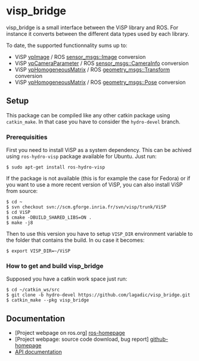 # visp_bridge

visp_bridge is a small interface between the ViSP library and ROS. For instance it converts between the different data types used by each library.

To date, the supported functionnality sums up to:
 * ViSP [vpImage][visp-doc-homepage] / ROS [sensor_msgs::Image] conversion
 * ViSP [vpCameraParameter][visp-doc-homepage] / ROS [sensor_msgs::CameraInfo] conversion
 * ViSP [vpHomogeneousMatrix][visp-doc-homepage] / ROS [geometry_msgs::Transform] conversion
 * ViSP [vpHomogeneousMatrix][visp-doc-homepage] / ROS [geometry_msgs::Pose] conversion


## Setup

This package can be compiled like any other catkin package using `catkin_make`. In that case you have to consider the `hydro-devel` branch.

### Prerequisities

First you need to install ViSP as a system dependency. This can be achived using `ros-hydro-visp` package available for Ubuntu. Just run:

	$ sudo apt-get install ros-hydro-visp

If the package is not available (this is for example the case for Fedora) or if you want to use a more recent version of ViSP, you can also install ViSP from source:

	$ cd ~
	$ svn checkout svn://scm.gforge.inria.fr/svn/visp/trunk/ViSP
	$ cd ViSP
	$ cmake -DBUILD_SHARED_LIBS=ON .
	$ make -j8

Then to use this version you have to setup `VISP_DIR` environment variable to the folder that contains the build. In ou case it becomes:

	$ export VISP_DIR=~/ViSP

### How to get and build visp_bridge 

Supposed you have a catkin work space just run:

	$ cd ~/catkin_ws/src 
	$ git clone -b hydro-devel https://github.com/lagadic/visp_bridge.git
	$ catkin_make --pkg visp_bridge

Documentation
-------------

* [Project webpage on ros.org] [ros-homepage]
* [Project webpage: source code download, bug report] [github-homepage]
* [API documentation][api-homepage] 


[github-homepage]: https://github.com/lagadic/visp_bridge
[ros-homepage]: http://www.ros.org/wiki/visp_bridge
[api-homepage]: http://ros.org/doc/api/visp_bridge/html/namespacemembers.html
[sensor_msgs::Image]: http://www.ros.org/doc/api/sensor_msgs/html/msg/Image.html|sensor_msgs::Image
[sensor_msgs::CameraInfo]: http://www.ros.org/doc/api/sensor_msgs/html/msg/CameraInfo.html|sensor_msgs::CameraInfo
[geometry_msgs::Transform]: http://www.ros.org/doc/api/geometry_msgs/html/msg/Transform.html|geometry_msgs::Transform
[geometry_msgs::Pose]: http://www.ros.org/doc/api/geometry_msgs/html/msg/Pose.html|geometry_msgs::Pose
[visp-doc-homepage]: http://team.inria.fr/lagadic/visp/publication.html
